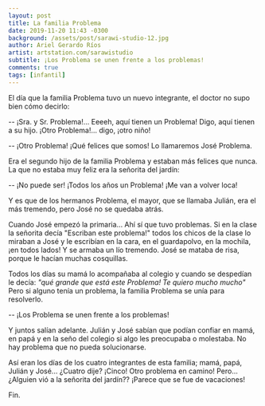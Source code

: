 ```yaml
---
layout: post
title: La familia Problema
date: 2019-11-20 11:43 -0300
background: /assets/post/sarawi-studio-12.jpg
author: Ariel Gerardo Ríos
artist: artstation.com/sarawistudio
subtitle: ¡Los Problema se unen frente a los problemas!
comments: true
tags: [infantil]
---
```


El día que la familia Problema tuvo un nuevo integrante, el doctor no supo bien
cómo decirlo:

-- ¡Sra. y Sr. Problema!... Eeeeh, aquí tienen un Problema! Digo, aquí tienen a
su hijo. ¡Otro Problema!... digo, ¡otro niño!

-- ¡Otro Problema! ¡Qué felices que somos! Lo llamaremos José Problema.

Era el segundo hijo de la familia Problema y estaban más felices que nunca. La
que no estaba muy feliz era la señorita del jardín:

-- ¡No puede ser! ¡Todos los años un Problema! ¡Me van a volver loca!

Y es que de los hermanos Problema, el mayor, que se llamaba Julián, era el más
tremendo, pero José no se quedaba atrás.

Cuando José empezó la primaria... Ahí sí que tuvo problemas. Si en la clase la
señorita decía "Escriban este problema!" todos los chicos de la clase lo
miraban a José y le escribían en la cara, en el guardapolvo, en la mochila, ¡en
todos lados! Y se armaba un lío tremendo. José se mataba de risa, porque le
hacían muchas cosquillas.

Todos los días su mamá lo acompañaba al colegio y cuando se despedían le decía:
*"qué grande que está este Problema! Te quiero mucho mucho"* Pero si alguno
tenía un problema, la familia Problema se unía para resolverlo.

-- ¡Los Problema se unen frente a los problemas!

Y juntos salían adelante. Julián y José sabían que podían confiar en mamá, en
papá y en la seño del colegio si algo les preocupaba o molestaba. No hay
problema que no pueda solucionarse.

Así eran los días de los cuatro integrantes de esta familia; mamá, papá,
Julián y José... ¿Cuatro dije? ¡Cinco! Otro problema en camino! Pero...
¿Alguien vió a la señorita del jardín?? ¡Parece que se fue de vacaciones!

Fin.
